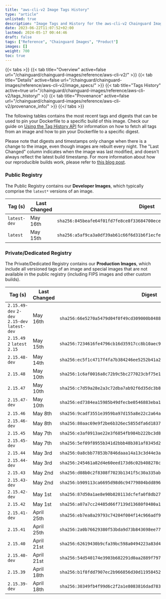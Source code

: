 ```yaml
---
title: "aws-cli-v2 Image Tags History"
type: "article"
unlisted: true
description: "Image Tags and History for the aws-cli-v2 Chainguard Image"
date: 2023-06-22T11:07:52+02:00
lastmod: 2024-05-17 00:44:46
draft: false
tags: ["Reference", "Chainguard Images", "Product"]
images: []
weight: 700
toc: true
---
```


{{< tabs >}}
{{< tab title="Overview" active=false url="/chainguard/chainguard-images/reference/aws-cli-v2/" >}}
{{< tab title="Details" active=false url="/chainguard/chainguard-images/reference/aws-cli-v2/image_specs/" >}}
{{< tab title="Tags History" active=true url="/chainguard/chainguard-images/reference/aws-cli-v2/tags_history/" >}}
{{< tab title="Provenance" active=false url="/chainguard/chainguard-images/reference/aws-cli-v2/provenance_info/" >}}
{{</ tabs >}}

The following tables contains the most recent tags and digests that can be used to pin your Dockerfile to a specific build of this image. Check our guide on [Using the Tag History API](/chainguard/chainguard-images/using-the-tag-history-api/) for information on how to fetch all tags from an image and how to pin your Dockerfile to a specific digest.

Please note that digests and timestamps only change when there is a change to the image, even though images are rebuilt every night. The "Last Changed" column indicates when the image was last modified, and doesn't always reflect the latest build timestamp. For more information about how our reproducible builds work, please refer to [this blog post](https://www.chainguard.dev/unchained/reproducing-chainguards-reproducible-image-builds).

### Public Registry
The Public Registry contains our **Developer Images**, which typically comprise the `latest*` versions of an image.

| Tag (s)       | Last Changed | Digest                                                                    |
|---------------|--------------|---------------------------------------------------------------------------|
|  `latest-dev` | May 16th     | `sha256:845beafe64f01fd7fe8ce8f33684700ece0c2316b66ed3492d8dab17dcc727f6` |
|  `latest`     | May 15th     | `sha256:a5af9ca3a0df39ab61c66f6d31b6f1ecfeb31d145fe8e766a34dbffefbf98c0e` |


### Private/Dedicated Registry
The Private/Dedicated Registry contains our **Production Images**, which include all versioned tags of an image and special images that are not available in the public registry (including FIPS images and other custom builds).

| Tag (s)                                        | Last Changed | Digest                                                                    |
|------------------------------------------------|--------------|---------------------------------------------------------------------------|
|  `2.15.49-dev` `2-dev` `2.15-dev` `latest-dev` | May 16th     | `sha256:66e5270a5479d04f0f49cd309000b8488a12efb684486a9d45ead3592f998000` |
|  `2.15.49` `2` `latest` `2.15`                 | May 15th     | `sha256:7234616fe4796cb16d35917cc8b10aec9af4fe948b5518920e3e10b8d3016aa2` |
|  `2.15.48-dev`                                 | May 14th     | `sha256:ec5f1c4717f4fa7b384246ee5252b41a2be0151cae954fdb9a19229da7cc7174` |
|  `2.15.48`                                     | May 10th     | `sha256:1c6af0016a8c72b9c5bc277023cbf75e16395ef35ce6a7ae953069a5eee2c047` |
|  `2.15.47`                                     | May 10th     | `sha256:c7d59a28e2a3c72dba7ab92f6d35dc3b8252c821648e1e2f4c72edebea4a19e2` |
|  `2.15.47-dev`                                 | May 10th     | `sha256:ed7384ea15985b49dfecbe0546883eba1de0c1fddde78341df82d28fdc33c36e` |
|  `2.15.46`                                     | May 8th      | `sha256:9cadf3551e3959ba97d155a8e22c2a64aef05a2f3c6bae67cf0e23cd9159d548` |
|  `2.15.46-dev`                                 | May 8th      | `sha256:80aac69e9f2be6b326ec5855dfa6d1837504c45bad4a0dc80a11664b33dccc8d` |
|  `2.15.45`                                     | May 7th      | `sha256:e3af0913ae22e3f6854fb984b222bc3d821fbed7aee2c550b1031b805df8ad63` |
|  `2.15.45-dev`                                 | May 7th      | `sha256:5ef09f8955b341d2bbb48b381af8345d217523d1827534d6eb34d055f63b1797` |
|  `2.15.44`                                     | May 3rd      | `sha256:0a8cbb77853b7846daaa14a13c3d44e3a0ed56503aa754a3abd02fff1073c897` |
|  `2.15.44-dev`                                 | May 3rd      | `sha256:245461a82d4e60eed173d6c02b408278c96578ae274ae5f0254942a12861fa18` |
|  `2.15.43`                                     | May 2nd      | `sha256:d08b0c2f8308f7023b1341f5c30a335abe22220cf26bf008a4d3eebfec0e4f56` |
|  `2.15.43-dev`                                 | May 2nd      | `sha256:b909113ca6695d98d6c94779804bdd89648e22845c293a6eac9a29ae1a93cb1e` |
|  `2.15.42-dev`                                 | May 1st      | `sha256:87d50a1ae8e90b820113dcfefa0f8db2753f60dc26723cb7ba99bb13c58b7f3f` |
|  `2.15.42`                                     | May 1st      | `sha256:a07a7cc24485d66f7139d13680f0480a194c5b57272734edda3e91c575d4034f` |
|  `2.15.41-dev`                                 | April 25th   | `sha256:eb7ea8a29793c74204f004f14c966adf984437c6965797fa5d7af0ec8d12752a` |
|  `2.15.41`                                     | April 25th   | `sha256:2a0b76629380f53bda9d73b843698ee77ea57df8338fadd77f1134c520759144` |
|  `2.15.40`                                     | April 21st   | `sha256:62619430b9cfa39bc598a0494223a83d48b1358d419bbee9a57aa66494c166d6` |
|  `2.15.40-dev`                                 | April 21st   | `sha256:54d540174e3903b682291d0aa2889f797810fbca16906d88280bd3c8a814fa27` |
|  `2.15.39`                                     | April 18th   | `sha256:b1f8fdd7907ec2b966856d30d11958452fa0d825b38a705a626dc4dfd6ee860e` |
|  `2.15.39-dev`                                 | April 18th   | `sha256:30349fb4f99d6c2f2a1e8083816dad78378d14f25fdf60442d3e3904354728ff` |

